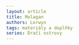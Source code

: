 ```yaml
---
layout: article
title: Molagan
authors: Lorwyn
tags: materiály a doplňky
series: Dračí ostrovy
---
```

